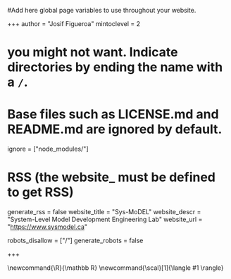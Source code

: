 #Add here global page variables to use throughout your website.

+++
author = "Josif Figueroa"
mintoclevel = 2

# you might not want. Indicate directories by ending the name with a `/`.

# Base files such as LICENSE.md and README.md are ignored by default.

ignore = ["node_modules/"]

# RSS (the website_ must be defined to get RSS)

generate_rss = false
website_title = "Sys-MoDEL"
website_descr = "System-Level Model Development Engineering Lab"
website_url   = "https://www.sysmodel.ca"

robots_disallow = ["/"]
generate_robots = false

+++

<!--
Add here global latex commands to use throughout your pages.
-->

\newcommand{\R}{\mathbb R}
\newcommand{\scal}[1]{\langle #1 \rangle}
